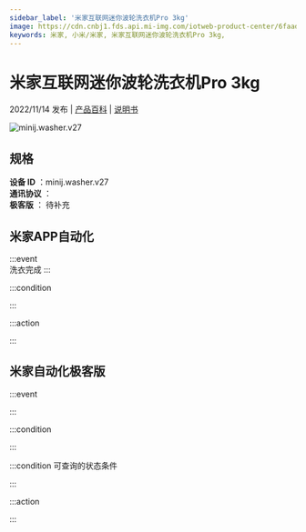 ```yaml
---
sidebar_label: '米家互联网迷你波轮洗衣机Pro 3kg'
image: https://cdn.cnbj1.fds.api.mi-img.com/iotweb-product-center/6faad384bd5d816717b226ee9fd0bfcb_1641870118620.png?GalaxyAccessKeyId=AKVGLQWBOVIRQ3XLEW&Expires=9223372036854775807&Signature=hWU9dqsDjcPZH3P6uYaF50kQ+UU=
keywords: 米家, 小米/米家, 米家互联网迷你波轮洗衣机Pro 3kg, 
---
```

# 米家互联网迷你波轮洗衣机Pro 3kg

2022/11/14 发布 | [产品百科](https://home.mi.com/webapp/content/baike/product/index.html?model=minij.washer.v27/) | [说明书](https://home.mi.com/views/introduction.html?model=minij.washer.v27&region=cn)

![minij.washer.v27](https://cdn.cnbj1.fds.api.mi-img.com/iotweb-product-center/6faad384bd5d816717b226ee9fd0bfcb_1641870118620.png?GalaxyAccessKeyId=AKVGLQWBOVIRQ3XLEW&Expires=9223372036854775807&Signature=hWU9dqsDjcPZH3P6uYaF50kQ+UU=)

## 规格  
> 
**设备 ID** ：minij.washer.v27  
**通讯协议** ：  
**极客版**  ： 待补充 


## 米家APP自动化  

:::event  
洗衣完成
:::

:::condition  

:::

:::action   

:::

## 米家自动化极客版  

:::event  

:::

:::condition  

:::

:::condition 可查询的状态条件  

:::

:::action  

:::

        
